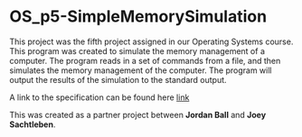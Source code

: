 # OS_p5-SimpleMemorySimulation

This project was the fifth project assigned in our Operating Systems course. This program was created to simulate the memory management of a computer. The program reads in a set of commands from a file, and then simulates the memory management of the computer. The program will output the results of the simulation to the standard output.

A link to the specification can be found here [link](https://github.com/pkivolowitz/CSC_4730_FALL_2022/tree/main/projects/p5)

This was created as a partner project between **Jordan Ball** and **Joey Sachtleben**.